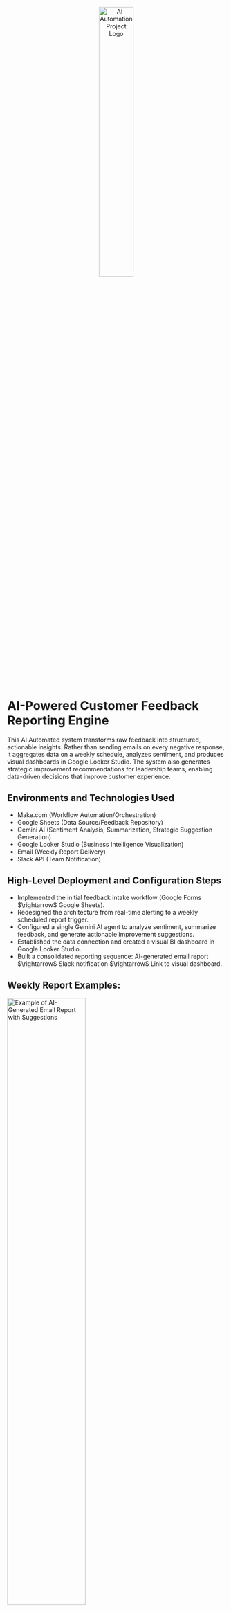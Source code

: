 <p align="center">
<img src="https://i.imgur.com/9mLm7RP.png" height="40%" width="40%" alt="AI Automation Project Logo"/>
</p>

<h1>AI-Powered Customer Feedback Reporting Engine</h1>
<p>
This AI Automated system transforms raw feedback into structured, actionable insights. Rather than sending emails on every negative response, it aggregates data on a weekly schedule, analyzes sentiment, and produces visual dashboards in Google Looker Studio. The system also generates strategic improvement recommendations for leadership teams, enabling data-driven decisions that improve customer experience.
</p>

<h2>Environments and Technologies Used</h2>

<ul>
    <li>Make.com (Workflow Automation/Orchestration)</li>
    <li>Google Sheets (Data Source/Feedback Repository)</li>
    <li>Gemini AI (Sentiment Analysis, Summarization, Strategic Suggestion Generation)</li>
    <li>Google Looker Studio (Business Intelligence Visualization)</li>
    <li>Email (Weekly Report Delivery)</li>
    <li>Slack API (Team Notification)</li>
</ul>

<h2>High-Level Deployment and Configuration Steps</h2>

<ul>
    <li>Implemented the initial feedback intake workflow (Google Forms $\rightarrow$ Google Sheets).</li>
    <li>Redesigned the architecture from real-time alerting to a weekly scheduled report trigger.</li>
    <li>Configured a single Gemini AI agent to analyze sentiment, summarize feedback, and generate actionable improvement suggestions.</li>
    <li>Established the data connection and created a visual BI dashboard in Google Looker Studio.</li>
    <li>Built a consolidated reporting sequence: AI-generated email report $\rightarrow$ Slack notification $\rightarrow$ Link to visual dashboard.</li>
</ul>

<h2>Weekly Report Examples:</h2>
<p>
<img src="https://i.imgur.com/iLNnu92.png" height="60%" width="60%" alt="Example of AI-Generated Email Report with Suggestions"/>
<img src="https://i.imgur.com/6inLFSa.png" height="60%" width="60%" alt="Example of Google Looker Studio Visual Dashboard"/>
<img src="https://i.imgur.com/9I50cLL.png" height="70%" width="70%" alt="Example of Slack Message"/>
</p>
<br />


<h2>Deployment and Configuration Steps</h2>

<p>
<img src="https://i.imgur.com/dfk0fyv.png" height="80%" width="80%" alt="Miro Workflow Design Diagram"/>
<img src="https://i.imgur.com/HnLXhlU.png" height="80%" width="80%" alt="Make.com Automation Design"/>
</p>
<p>
The project's key value was the architectural redesign. The original simple alert system was replaced with a scheduled BI reporting engine to provide management with strategic, measurable insights.
</p>
<p>
<img src="https://i.imgur.com/WnnbRou.png" height="80%" width="80%" alt="Updated Miro Workflow Design"/>
<img src="https://i.imgur.com/tnjD0Nm.png" height="80%" width="80%" alt="Make.com Updated Automation Design"/>

</p>
<br />

<h3>Step 1: Raw Data Intake and Initial Classification</h3>
<p>
<img src="https://i.imgur.com/gJOLpxS.png" height="40%" width="40%" alt="Google Forms to Google Sheets Intake"/>
</p>
<p>
Customer feedback is captured via Google Forms and logged into Google Sheets. This provides the raw, unstructured data necessary for the subsequent sentiment analysis and BI reporting.
<p>
<img src="https://i.imgur.com/D21KK8N.png" height="80%" width="80%" alt="Google Sheets Report"/>
</p>
</p>
<br />

<h3>Step 2: Scheduled Data Analysis and Cognitive Reporting</h3>
<p>
<p>A weekly scheduled trigger activates the core reporting engine.</p>
<p>
<img src="https://i.imgur.com/KfZKq35.png" height="80%" width="80%" alt="Gemini Analysis"/>
</p>
<p>The single Gemini AI agent receives all new negative feedback entries and performs three cognitive tasks:</p>
<ul>
    <li>Sentiment Analysis: Confirms sentiment (Negative/Positive).</li>
    <li>Summary Creation: Generates a concise summary of the negative feedback themes.</li>
    <li>Strategic Suggestion: Generates 3-5 actionable suggestions for improvement.</li>
  
</ul>
<p>
<img src="https://i.imgur.com/EvRCGvH.png" height="80%" width="80%" alt="Sentiment Added to Sheets"/>
<img src="https://i.imgur.com/1MqciX1.png" height="80%" width="80%" alt="Gemini Generates Report"/>

</p>
<br />

<h3>Step 3: BI Dashboard Integration (Looker Studio)</h3>
<p>
<img src="https://i.imgur.com/6inLFSa.png" height="60%" width="60%" alt="Example of Google Looker Studio Visual Dashboard"/>
</p>
<p>
The Google Sheets data, including the AI-generated summaries and sentiments, is connected to Google Looker Studio. This creates a live, visual dashboard allowing leadership to track trends and quantify feedback categories over time.
</p>
<br />

<h3>Step 4: Consolidated Management Reporting</h3>
<p>
<img src="https://i.imgur.com/k0U6zjM.png" height="80%" width="80%" alt="Report Emailed"/>
<img src="https://i.imgur.com/RA52J88.png" height="80%" width="80%" alt="Slack Message Sent"/>
</p>
<p>
The final output is delivered in a consolidated manner to prevent notification fatigue:
</p>
<ul>
    <li>Email: An email report (generated by Gemini AI) containing the total number of negative feedbacks, the summarized themes, and the improvement suggestions is sent to leadership.</li>
    <li>Slack: A summarized report and direct link to the Looker Studio dashboard are posted to the designated #customer-feedback Slack channel.</li>
</ul>
<p>
<img src="https://i.imgur.com/iLNnu92.png" height="60%" width="60%" alt="Example of AI-Generated Email Report with Suggestions"/>
<img src="https://i.imgur.com/9I50cLL.png" height="70%" width="70%" alt="Example of Slack Message"/>
</p>
<br />
